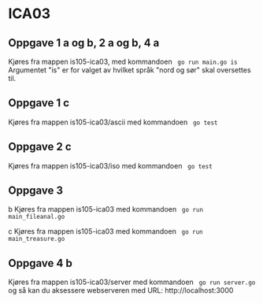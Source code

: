 # ICA03

## Oppgave 1 a og b, 2 a og b, 4 a
Kjøres fra mappen is105-ica03, med kommandoen ` go run main.go is` Argumentet "is" er for valget av hvilket språk "nord og sør" skal oversettes til.

## Oppgave 1 c
Kjøres fra mappen is105-ica03/ascii med kommandoen ` go test`

## Oppgave 2 c
Kjøres fra mappen is105-ica03/iso med kommandoen ` go test`

## Oppgave 3
b Kjøres fra mappen is105-ica03 med kommandoen ` go run main_fileanal.go`

c Kjøres fra mappen is105-ica03 med kommandoen ` go run main_treasure.go`

## Oppgave 4 b
Kjøres fra mappen is105-ica03/server med kommandoen ` go run server.go` og så kan du aksessere webserveren med URL: http://localhost:3000